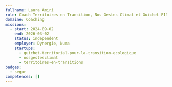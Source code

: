 ```yaml
---
fullname: Laura Amiri
role: Coach Territoires en Transition, Nos Gestes Climat et Guichet FINDPE
domaine: Coaching
missions:
  - start: 2024-09-02
    end: 2026-03-02
    status: independent
    employer: Dynergie, Numa
    startups:
      - guichet-territorial-pour-la-transition-ecologique
      - nosgestesclimat
      - territoires-en-transitions
badges:
  - segur
competences: []
---
```

